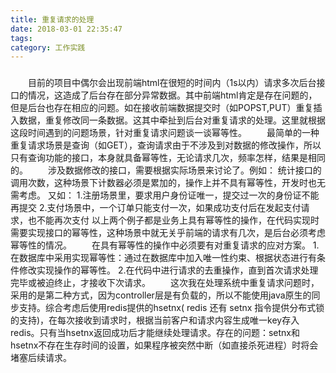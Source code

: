```yaml
---
title: 重复请求的处理
date: 2018-03-01 22:35:47
tags:
category: 工作实践
---
```


###


<!-- more -->

&emsp;&emsp;目前的项目中偶尔会出现前端html在很短的时间内（1s以内）请求多次后台接口的情况，这造成了后台存在部分异常数据。其中前端html肯定是存在问题的，但是后台也存在相应的问题。如在接收前端数据提交时（如POPST,PUT）重复插入数据，重复修改同一条数据。这其中牵扯到后台对重复请求的处理。这里就根据这段时间遇到的问题场景，针对重复请求问题谈一谈幂等性。
&emsp;&emsp;最简单的一种重复请求场景是查询（如GET），查询请求由于不涉及到对数据的修改操作，所以只有查询功能的接口，本身就具备幂等性，无论请求几次，频率怎样，结果是相同的。
&emsp;&emsp;涉及数据修改的接口，需要根据实际场景来讨论了。例如：
统计接口的调用次数，这种场景下计数器必须是累加的，操作上并不具有幂等性，开发时也无需考虑。
又如：
1.注册场景里，要求用户身份证唯一，提交过一次的身份证不能再提交
2.支付场景中，一个订单只能支付一次，如果成功支付后在发起支付请求，也不能再次支付
以上两个例子都是业务上具有幂等性的操作，在代码实现时需要实现接口的幂等性，这种场景中就无关乎前端的请求有几次，是后台必须考虑幂等性的情况。
&emsp;&emsp;在具有幂等性的操作中必须要有对重复请求的应对方案。
1.在数据库中采用实现幂等性：通过在数据库中加入唯一性约束、根据状态进行有条件修改实现操作的幂等性。
2.在代码中进行请求的去重操作，直到首次请求处理完毕或被迫终止，才接收下次请求。
&emsp;&emsp;这次我在处理系统中重复请求问题时，采用的是第二种方式，因为controller层是有负载的，所以不能使用java原生的同步支持。综合考虑后使用redis提供的hsetnx( redis 还有 setnx 指令提供分布式锁的支持)，在每次接收到请求时，根据当前客户和请求内容生成唯一key存入redis。只有当hsetnx返回成功后才能继续处理请求。存在的问题：setnx和hsetnx不存在生存时间的设置，如果程序被突然中断（如直接杀死进程）时将会堵塞后续请求。
